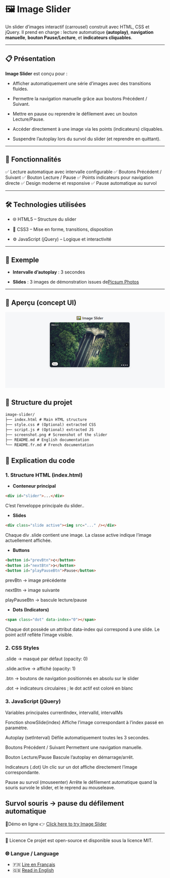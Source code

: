 # 🖼️ Image Slider

Un slider d’images interactif (carrousel) construit avec HTML, CSS et jQuery.
Il prend en charge : lecture automatique **(autoplay)**, **navigation manuelle**, **bouton Pause/Lecture**, et **indicateurs cliquables**.

---

## 📋 Présentation

**Image Slider** est conçu pour :

- Afficher automatiquement une série d’images avec des transitions fluides.

- Permettre la navigation manuelle grâce aux boutons Précédent / Suivant.

- Mettre en pause ou reprendre le défilement avec un bouton Lecture/Pause.

- Accéder directement à une image via les points (indicateurs) cliquables.

- Suspendre l’autoplay lors du survol du slider (et reprendre en quittant).

---

## 🚀 Fonctionnalités

✅ Lecture automatique avec intervalle configurable
✅ Boutons Précédent / Suivant
✅ Bouton Lecture / Pause
✅ Points indicateurs pour navigation directe
✅ Design moderne et responsive
✅ Pause automatique au survol

---

## 🛠️ Technologies utilisées

- 🌐 HTML5 – Structure du slider

- 🎨 CSS3 – Mise en forme, transitions, disposition

- ⚙️ JavaScript (jQuery) – Logique et interactivité

---

## 🔢 Exemple

- **Intervalle d’autoplay** : 3 secondes

- **Slides** : 3 images de démonstration issues de[Picsum Photos](https://picsum.photos)

---

## 📸 Aperçu (concept UI)

![Image Slider](./screenshot.png)

## 📁 Structure du projet

```
image-slider/
├── index.html # Main HTML structure
├── style.css # (Optional) extracted CSS
├── script.js # (Optional) extracted JS
├── screenshot.png # Screenshot of the slider
├── README.md # English documentation
└── README.fr.md # French documentation

```

## 📖 Explication du code

### **1. Structure HTML (index.html)**

- **Conteneur principal**

```html
<div id="slider">...</div>
```

C’est l’enveloppe principale du slider..

- **Slides**

```html
<div class="slide active"><img src="..." /></div>
```

Chaque div .slide contient une image.
La classe active indique l’image actuellement affichée.

- **Buttons**

```html
<button id="prevBtn">❮</button>
<button id="nextBtn">❯</button>
<button id="playPauseBtn">Pause</button>
```

prevBtn → image précédente

nextBtn → image suivante

playPauseBtn → bascule lecture/pause

- **Dots (Indicators)**

```html
<span class="dot" data-index="0"></span>
```

Chaque dot possède un attribut data-index qui correspond à une slide.
Le point actif reflète l’image visible.

### **2. CSS Styles**

.slide → masqué par défaut (opacity: 0)

.slide.active → affiché (opacity: 1)

.btn → boutons de navigation positionnés en absolu sur le slider

.dot → indicateurs circulaires ; le dot actif est coloré en blanc

### **3. JavaScript (jQuery)**

Variables principales
currentIndex, intervalId, intervalMs

Fonction showSlide(index)
Affiche l’image correspondant à l’index passé en paramètre.

Autoplay (setInterval)
Défile automatiquement toutes les 3 secondes.

Boutons Précédent / Suivant
Permettent une navigation manuelle.

Bouton Lecture/Pause
Bascule l’autoplay en démarrage/arrêt.

Indicateurs (.dot)
Un clic sur un dot affiche directement l’image correspondante.

Pause au survol (mouseenter)
Arrête le défilement automatique quand la souris survole le slider, et le reprend au mouseleave.

## Survol souris → pause du défilement automatique

🔗Démo en ligne
👉 [Click here to try Image Slider](https://projectsjavascript.github.io/Image-Slider/)

---

📄 Licence
Ce projet est open-source et disponible sous la licence MIT.

### 🌐 Langue / Language

- 🇫🇷 [Lire en Français](./README.fr.md)
- 🇬🇧 [Read in English](./README.md)

